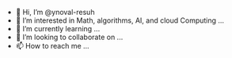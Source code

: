 - 👋 Hi, I’m @ynoval-resuh
- 👀 I’m interested in Math, algorithms, AI, and cloud Computing ...
- 🌱 I’m currently learning ...
- 💞️ I’m looking to collaborate on ...
- 📫 How to reach me ...

<!---
ynoval-resuh/ynoval-resuh is a ✨ special ✨ repository because its `README.md` (this file) appears on your GitHub profile.
You can click the Preview link to take a look at your changes.
--->

